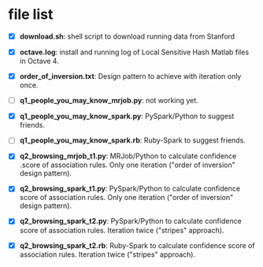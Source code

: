 # file list

- [x] **download.sh**: shell script to download running data from Stanford
- [x] **octave.log**:  install and running log of Local Sensitive Hash Matlab files in Octave 4.
- [x] **order_of_inversion.txt**: Design pattern to achieve with iteration only once.


- [ ] **q1_people_you_may_know_mrjob.py**: not working yet.
- [x] **q1_people_you_may_know_spark.py**: PySpark/Python to suggest friends.
- [ ] **q1_people_you_may_know_spark.rb**: Ruby-Spark to suggest friends.


- [x] **q2_browsing_mrjob_t1.py**: MRJob/Python to calculate confidence .score of association rules.  Only one iteration ("order of inversion" design pattern).
- [x] **q2_browsing_spark_t1.py**: PySpark/Python to calculate confidence score of association rules.  Only one iteration ("order of inversion" design pattern).
- [x] **q2_browsing_spark_t2.py**: PySpark/Python to calculate confidence score of association rules.  Iteration twice ("stripes" approach).
- [x] **q2_browsing_spark_t2.rb**: Ruby-Spark to calculate confidence score of association rules.  Iteration twice ("stripes" approach).
